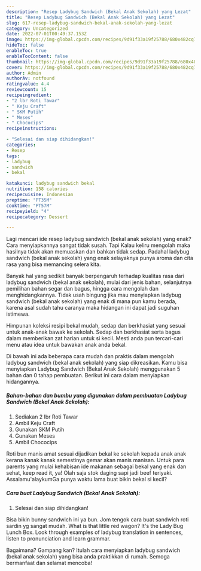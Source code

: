 ```yaml
---
description: "Resep Ladybug Sandwich (Bekal Anak Sekolah) yang Lezat"
title: "Resep Ladybug Sandwich (Bekal Anak Sekolah) yang Lezat"
slug: 617-resep-ladybug-sandwich-bekal-anak-sekolah-yang-lezat
category: Uncategorized
date: 2022-07-01T00:49:37.153Z
image: https://img-global.cpcdn.com/recipes/9d91f33a19f25788/680x482cq70/ladybug-sandwich-bekal-anak-sekolah-foto-resep-utama.jpg
hideToc: false
enableToc: true
enableTocContent: false
thumbnail: https://img-global.cpcdn.com/recipes/9d91f33a19f25788/680x482cq70/ladybug-sandwich-bekal-anak-sekolah-foto-resep-utama.jpg
cover: https://img-global.cpcdn.com/recipes/9d91f33a19f25788/680x482cq70/ladybug-sandwich-bekal-anak-sekolah-foto-resep-utama.jpg
author: Admin
authorAv: notfound
ratingvalue: 4.4
reviewcount: 15
recipeingredient:
- "2 lbr Roti Tawar"
- " Keju Craft"
- " SKM Putih"
- " Meses"
- " Chococips"
recipeinstructions:

- "Selesai dan siap dihidangkan!"
categories:
- Resep
tags:
- ladybug
- sandwich
- bekal

katakunci: ladybug sandwich bekal 
nutrition: 158 calories
recipecuisine: Indonesian
preptime: "PT35M"
cooktime: "PT57M"
recipeyield: "4"
recipecategory: Dessert

---
```



Lagi mencari ide resep ladybug sandwich (bekal anak sekolah) yang enak? Cara menyiapkannya sangat tidak susah. Tapi Kalau keliru mengolah maka hasilnya tidak akan memuaskan dan bahkan tidak sedap. Padahal ladybug sandwich (bekal anak sekolah) yang enak selayaknya punya aroma dan cita rasa yang bisa memancing selera kita.


Banyak hal yang sedikit banyak berpengaruh terhadap kualitas rasa dari ladybug sandwich (bekal anak sekolah), mulai dari jenis bahan, selanjutnya pemilihan bahan segar dan bagus, hingga cara mengolah dan menghidangkannya. Tidak usah bingung jika mau menyiapkan ladybug sandwich (bekal anak sekolah) yang enak di mana pun kamu berada, karena asal sudah tahu caranya maka hidangan ini dapat jadi suguhan istimewa.

Himpunan koleksi resipi bekal mudah, sedap dan berkhasiat yang sesuai untuk anak-anak bawak ke sekolah. Sedap dan berkhasiat serta bagus dalam memberikan zat harian untuk si kecil. Mesti anda pun tercari-cari menu atau idea untuk bawakan anak anda bekal.


Di bawah ini ada beberapa cara mudah dan praktis dalam mengolah ladybug sandwich (bekal anak sekolah) yang siap dikreasikan. Kamu bisa menyiapkan Ladybug Sandwich (Bekal Anak Sekolah) menggunakan 5 bahan dan 0 tahap pembuatan. Berikut ini cara dalam menyiapkan hidangannya.

<!--inarticleads1-->

##### Bahan-bahan dan bumbu yang digunakan dalam pembuatan Ladybug Sandwich (Bekal Anak Sekolah):

1. Sediakan 2 lbr Roti Tawar
1. Ambil  Keju Craft
1. Gunakan  SKM Putih
1. Gunakan  Meses
1. Ambil  Chococips


Roti bun manis amat sesuai dijadikan bekal ke sekolah kepada anak anak kerana kanak kanak semestinya gemar akan manis manisan. Untuk para parents yang mulai kehabisan ide makanan sebagai bekal yang enak dan sehat, keep read it, ya! Olah saja stok daging sapi jadi beef teriyaki. Assalamu&#39;alaykumGa punya waktu lama buat bikin bekal si kecil? 

<!--inarticleads2-->

##### Cara buat Ladybug Sandwich (Bekal Anak Sekolah):


1. Selesai dan siap dihidangkan!

Bisa bikin bunny sandwich ini ya bun. Jom tengok cara buat sandwich roti sardin yg sangat mudah. What is that little red wagon? It&#39;s the Lady Bug Lunch Box. Look through examples of ladybug translation in sentences, listen to pronunciation and learn grammar. 

Bagaimana? Gampang kan? Itulah cara menyiapkan ladybug sandwich (bekal anak sekolah) yang bisa anda praktikkan di rumah. Semoga bermanfaat dan selamat mencoba!

